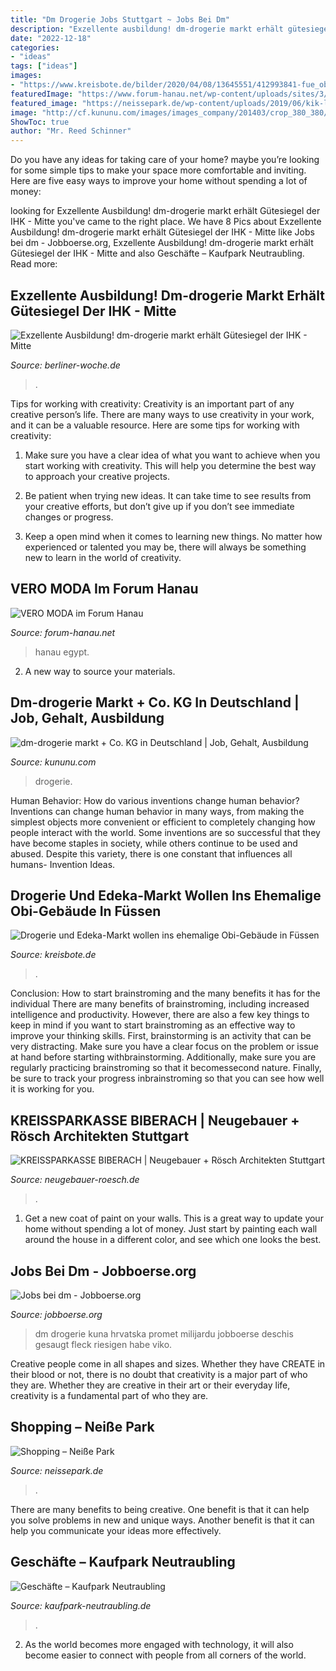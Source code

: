 ```yaml
---
title: "Dm Drogerie Jobs Stuttgart ~ Jobs Bei Dm"
description: "Exzellente ausbildung! dm-drogerie markt erhält gütesiegel der ihk"
date: "2022-12-18"
categories:
- "ideas"
tags: ["ideas"]
images:
- "https://www.kreisbote.de/bilder/2020/04/08/13645551/412993841-fue_obi-fuessen-2WESF7dqef.jpg"
featuredImage: "https://www.forum-hanau.net/wp-content/uploads/sites/3/2015/08/vero-moda_170630_Forum_Hanau_0168-1200x800.jpg"
featured_image: "https://neissepark.de/wp-content/uploads/2019/06/kik-logo.png"
image: "http://cf.kununu.com/images/images_company/201403/crop_380_380/dm-drogerie-markt-gmbh-co-kg_4f08268506a2dd3a6882b7afe13e0845.jpg"
ShowToc: true
author: "Mr. Reed Schinner"
---
```



Do you have any ideas for taking care of your home? maybe you’re looking for some simple tips to make your space more comfortable and inviting. Here are five easy ways to improve your home without spending a lot of money:

	

		
looking for Exzellente Ausbildung! dm-drogerie markt erhält Gütesiegel der IHK - Mitte you've came to the right place. We have 8 Pics about Exzellente Ausbildung! dm-drogerie markt erhält Gütesiegel der IHK - Mitte like Jobs bei dm - Jobboerse.org, Exzellente Ausbildung! dm-drogerie markt erhält Gütesiegel der IHK - Mitte and also Geschäfte – Kaufpark Neutraubling. Read more:
		
    
## Exzellente Ausbildung! Dm-drogerie Markt Erhält Gütesiegel Der IHK - Mitte

<img loading=lazy src="https://media04.berliner-woche.de/article/2017/01/17/1/45221_XXL.jpg" onerror="this.onerror=null;this.src='https://tse1.mm.bing.net/th?id=OIP.mFnFpFACllQkMc0zlyIRVAHaE7&amp;pid=15.1';" alt="Exzellente Ausbildung! dm-drogerie markt erhält Gütesiegel der IHK - Mitte">

_Source: berliner-woche.de_

>. 

	

Tips for working with creativity:
Creativity is an important part of any creative person’s life. There are many ways to use creativity in your work, and it can be a valuable resource. Here are some tips for working with creativity:
1. Make sure you have a clear idea of what you want to achieve when you start working with creativity. This will help you determine the best way to approach your creative projects.

2. Be patient when trying new ideas. It can take time to see results from your creative efforts, but don’t give up if you don’t see immediate changes or progress.

3. Keep a open mind when it comes to learning new things. No matter how experienced or talented you may be, there will always be something new to learn in the world of creativity.


    
## VERO MODA Im Forum Hanau

<img loading=lazy src="https://www.forum-hanau.net/wp-content/uploads/sites/3/2015/08/vero-moda_170630_Forum_Hanau_0168-1200x800.jpg" onerror="this.onerror=null;this.src='https://tse1.mm.bing.net/th?id=OIP.882TUjZl-dUXEoRRRCOmZwHaE8&amp;pid=15.1';" alt="VERO MODA im Forum Hanau">

_Source: forum-hanau.net_

>hanau egypt. 

	

2. A new way to source your materials.

    
## Dm-drogerie Markt + Co. KG In Deutschland | Job, Gehalt, Ausbildung

<img loading=lazy src="http://cf.kununu.com/images/images_company/201403/crop_380_380/dm-drogerie-markt-gmbh-co-kg_4f08268506a2dd3a6882b7afe13e0845.jpg" onerror="this.onerror=null;this.src='https://tse1.mm.bing.net/th?id=OIP.Et8oJsQVshSBOdjLCffHLAHaHa&amp;pid=15.1';" alt="dm-drogerie markt + Co. KG in Deutschland | Job, Gehalt, Ausbildung">

_Source: kununu.com_

>drogerie. 

	

Human Behavior: How do various inventions change human behavior?
Inventions can change human behavior in many ways, from making the simplest objects more convenient or efficient to completely changing how people interact with the world. Some inventions are so successful that they have become staples in society, while others continue to be used and abused. Despite this variety, there is one constant that influences all humans- Invention Ideas.

    
## Drogerie Und Edeka-Markt Wollen Ins Ehemalige Obi-Gebäude In Füssen

<img loading=lazy src="https://www.kreisbote.de/bilder/2020/04/08/13645551/412993841-fue_obi-fuessen-2WESF7dqef.jpg" onerror="this.onerror=null;this.src='https://tse4.mm.bing.net/th?id=OIP.KEnjFzOb5y3opeXnbt9vEAHaEK&amp;pid=15.1';" alt="Drogerie und Edeka-Markt wollen ins ehemalige Obi-Gebäude in Füssen">

_Source: kreisbote.de_

>. 

	

Conclusion: How to start brainstroming and the many benefits it has for the individual
There are many benefits of brainstroming, including increased intelligence and productivity. However, there are also a few key things to keep in mind if you want to start brainstroming as an effective way to improve your thinking skills. First, brainstorming is an activity that can be very distracting. Make sure you have a clear focus on the problem or issue at hand before starting withbrainstorming. Additionally, make sure you are regularly practicing brainstroming so that it becomessecond nature. Finally, be sure to track your progress inbrainstroming so that you can see how well it is working for you.

    
## KREISSPARKASSE BIBERACH | Neugebauer + Rösch Architekten Stuttgart

<img loading=lazy src="http://www.neugebauer-roesch.de/sites/default/files/1473084022-kreissparkasse_biberach01.3936cd82b31b5a2e772137a69199167687.jpg" onerror="this.onerror=null;this.src='https://tse4.mm.bing.net/th?id=OIP.pySqDEYVAKjOgDk0ytkICwHaEK&amp;pid=15.1';" alt="KREISSPARKASSE BIBERACH | Neugebauer + Rösch Architekten Stuttgart">

_Source: neugebauer-roesch.de_

>. 

	

1. Get a new coat of paint on your walls. This is a great way to update your home without spending a lot of money. Just start by painting each wall around the house in a different color, and see which one looks the best.

    
## Jobs Bei Dm - Jobboerse.org

<img loading=lazy src="https://www.jobboerse.org/wp-content/uploads/2013/11/dm-drogerie.jpg" onerror="this.onerror=null;this.src='https://tse3.mm.bing.net/th?id=OIP.CKTlBIcx8dJk0f_jhq1wtwAAAA&amp;pid=15.1';" alt="Jobs bei dm - Jobboerse.org">

_Source: jobboerse.org_

>dm drogerie kuna hrvatska promet milijardu jobboerse deschis gesaugt fleck riesigen habe viko. 

	

Creative people come in all shapes and sizes. Whether they have CREATE in their blood or not, there is no doubt that creativity is a major part of who they are. Whether they are creative in their art or their everyday life, creativity is a fundamental part of who they are.

    
## Shopping – Neiße Park

<img loading=lazy src="https://neissepark.de/wp-content/uploads/2019/06/kik-logo.png" onerror="this.onerror=null;this.src='https://tse3.mm.bing.net/th?id=OIP.vHNebPbxhrKu1FOc-XxZxQHaHa&amp;pid=15.1';" alt="Shopping – Neiße Park">

_Source: neissepark.de_

>. 

	

There are many benefits to being creative. One benefit is that it can help you solve problems in new and unique ways. Another benefit is that it can help you communicate your ideas more effectively.

    
## Geschäfte – Kaufpark Neutraubling

<img loading=lazy src="https://kaufpark-neutraubling.de/wp-content/uploads/2020/10/mctrek_logo_a4-pdf-2-768x543.jpg" onerror="this.onerror=null;this.src='https://tse1.mm.bing.net/th?id=OIP.Ip0xNk79dJGa-JWUfcrydwHaFP&amp;pid=15.1';" alt="Geschäfte – Kaufpark Neutraubling">

_Source: kaufpark-neutraubling.de_

>. 

	

2. As the world becomes more engaged with technology, it will also become easier to connect with people from all corners of the world. 

